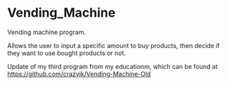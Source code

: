 # Vending_Machine
 
Vending machine program.

Allows the user to input a specific amount to buy products, then decide if they want to use bought products or not.

Update of my third program from my educationm, which can be found at https://github.com/crazvik/Vending-Machine-Old
